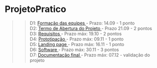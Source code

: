 # ProjetoPratico

>>D1: <a href="https://docs.google.com/document/d/1WctG01G2B3zqqSGyvd7rP9gRbwiq06c0Jab3bYGrYDU/edit"> Formação das equipes </a> - Prazo: 14.09 - 1 ponto<br>
>>D2: <a href="https://docs.google.com/document/d/1Js3RlfevxWsDxQ36sM6Y9_-Deq0vGQZm4vuh3EZZQKg/edit"> Termo de Abertura do Projeto </a> - Prazo 21.09 - 2 pontos<br>
>>D3: <a href="https://docs.google.com/document/d/1gXfyIp0r30FNC2_dY_uzHKPWjaJwlULbuU-2GWBFl8A/edit"> Requisitos </a> - Prazo máx: 19.10 - 2 pontos<br>
>>D4: <a href="https://docs.google.com/document/d/1iCNaeZr2JZ3SjgMifyNOLN1EnbrTLKT4N7GWjp90Alk/edit"> Prototipação </a> - Prazo máx: 09.11 - 1 ponto<br>
>>D5: <a href="https://docs.google.com/document/d/15H_6AgFQftt9RIJmeQg2W203v48nW2iXHD6y9qtulF0/edit"> Landing page </a> - Prazo máx: 16.11 - 1 ponto<br>
>>D6: <a href="https://docs.google.com/document/d/1AIFUD1DtGyH_loynSMKbBZA_utcvIMPh63hKqWyiLD8/edit"> Software </a> - Prazo máx: 30.11 - 3 pontos<br>
>>D7: <a href="https://docs.google.com/document/d/1JuI8009Wo_cZifad-l6N9mT5e87tRjvJfUcEqosyRao/edit"> Documentação final </a> - Prazo máx: 07.12 - validação do projeto<br>
